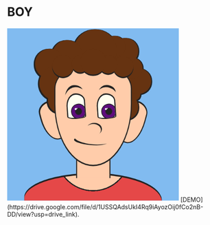 # BOY
<img src="https://github.com/PKANVAPURI/DOODLES/blob/main/BOY/boy.png" alt="Boy" width="400">
[DEMO](https://drive.google.com/file/d/1USSQAdsUkI4Rq9iAyozOij0fCo2nB-DD/view?usp=drive_link).
